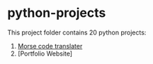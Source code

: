 # python-projects

This project folder contains 20 python projects:

1. [Morse code translater](https://github.com/nkp1111/python-projects/tree/main/1.morse_code_translater)
2. [Portfolio Website]
